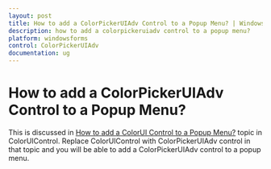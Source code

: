 ```yaml
---
layout: post
title: How to add a ColorPickerUIAdv Control to a Popup Menu? | Windows Forms | Syncfusion
description: how to add a colorpickeruiadv control to a popup menu?
platform: windowsforms
control: ColorPickerUIAdv 
documentation: ug
---
```

# How to add a ColorPickerUIAdv Control to a Popup Menu?

This is discussed in [How to add a ColorUI Control to a Popup Menu?](/windowsforms/colorui/faq/how-to-add-a-colorui-control-to-a-popup-menu) topic in ColorUIControl. Replace ColorUIControl with ColorPickerUIAdv control in that topic and you will be able to add a ColorPickerUIAdv control to a popup menu.